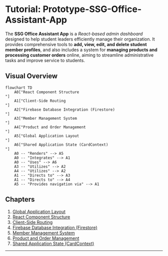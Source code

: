 # Tutorial: Prototype-SSG-Office-Assistant-App

The **SSG Office Assistant App** is a *React-based admin dashboard* designed to help student leaders efficiently manage their organization. It provides comprehensive tools to **add, view, edit, and delete student member profiles**, and also includes a system for **managing products and processing customer orders** online, aiming to streamline administrative tasks and improve service to students.


## Visual Overview

```mermaid
flowchart TD
    A0["React Component Structure
"]
    A1["Client-Side Routing
"]
    A2["Firebase Database Integration (Firestore)
"]
    A3["Member Management System
"]
    A4["Product and Order Management
"]
    A5["Global Application Layout
"]
    A6["Shared Application State (CardContext)
"]
    A0 -- "Renders" --> A5
    A0 -- "Integrates" --> A1
    A0 -- "Uses" --> A6
    A3 -- "Utilizes" --> A2
    A4 -- "Utilizes" --> A2
    A1 -- "Directs to" --> A3
    A1 -- "Directs to" --> A4
    A5 -- "Provides navigation via" --> A1
```

## Chapters

1. [Global Application Layout
](01_global_application_layout_.md)
2. [React Component Structure
](02_react_component_structure_.md)
3. [Client-Side Routing
](03_client_side_routing_.md)
4. [Firebase Database Integration (Firestore)
](04_firebase_database_integration__firestore__.md)
5. [Member Management System
](05_member_management_system_.md)
6. [Product and Order Management
](06_product_and_order_management_.md)
7. [Shared Application State (CardContext)
](07_shared_application_state__cardcontext__.md)

---
